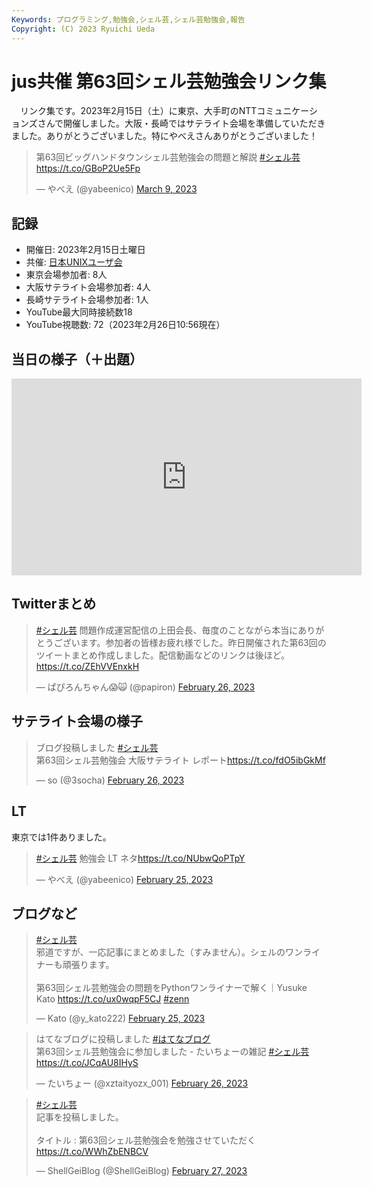 ```yaml
---
Keywords: プログラミング,勉強会,シェル芸,シェル芸勉強会,報告
Copyright: (C) 2023 Ryuichi Ueda
---
```


# jus共催 第63回シェル芸勉強会リンク集

　リンク集です。2023年2月15日（土）に東京、大手町のNTTコミュニケーションズさんで開催しました。大阪・長崎ではサテライト会場を準備していただきました。ありがとうございました。特にやべえさんありがとうございました！

<blockquote class="twitter-tweet" data-partner="tweetdeck"><p lang="ja" dir="ltr">第63回ビッグハンドタウンシェル芸勉強会の問題と解説 <a href="https://twitter.com/hashtag/%E3%82%B7%E3%82%A7%E3%83%AB%E8%8A%B8?src=hash&amp;ref_src=twsrc%5Etfw">#シェル芸</a><a href="https://t.co/GBoP2Ue5Fp">https://t.co/GBoP2Ue5Fp</a></p>&mdash; やべえ (@yabeenico) <a href="https://twitter.com/yabeenico/status/1633636120067182592?ref_src=twsrc%5Etfw">March 9, 2023</a></blockquote>

## 記録

* 開催日: 2023年2月15日土曜日
* 共催: [日本UNIXユーザ会](https://www.jus.or.jp/)
* 東京会場参加者: 8人
* 大阪サテライト会場参加者: 4人
* 長崎サテライト会場参加者: 1人
* YouTube最大同時接続数18
* YouTube視聴数: 72（2023年2月26日10:56現在）

## 当日の様子（＋出題）

<iframe width="560" height="315" src="https://www.youtube.com/embed/zEmqu1UP3SY?start=498" title="YouTube video player" frameborder="0" allow="accelerometer; autoplay; clipboard-write; encrypted-media; gyroscope; picture-in-picture; web-share" allowfullscreen></iframe>



## Twitterまとめ

<blockquote class="twitter-tweet" data-partner="tweetdeck"><p lang="ja" dir="ltr"><a href="https://twitter.com/hashtag/%E3%82%B7%E3%82%A7%E3%83%AB%E8%8A%B8?src=hash&amp;ref_src=twsrc%5Etfw">#シェル芸</a> 問題作成運営配信の上田会長、毎度のことながら本当にありがとうございます。参加者の皆様お疲れ様でした。昨日開催された第63回のツイートまとめ作成しました。配信動画などのリンクは後ほど。<a href="https://t.co/ZEhVVEnxkH">https://t.co/ZEhVVEnxkH</a></p>&mdash; ぱぴろんちゃん😱🙀 (@papiron) <a href="https://twitter.com/papiron/status/1629723180700151808?ref_src=twsrc%5Etfw">February 26, 2023</a></blockquote>
<script async src="https://platform.twitter.com/widgets.js" charset="utf-8"></script>


## サテライト会場の様子

<blockquote class="twitter-tweet" data-partner="tweetdeck"><p lang="ja" dir="ltr">ブログ投稿しました <a href="https://twitter.com/hashtag/%E3%82%B7%E3%82%A7%E3%83%AB%E8%8A%B8?src=hash&amp;ref_src=twsrc%5Etfw">#シェル芸</a><br>第63回シェル芸勉強会 大阪サテライト レポート<a href="https://t.co/fdO5ibGkMf">https://t.co/fdO5ibGkMf</a></p>&mdash; so (@3socha) <a href="https://twitter.com/3socha/status/1629838078163718144?ref_src=twsrc%5Etfw">February 26, 2023</a></blockquote>
<script async src="https://platform.twitter.com/widgets.js" charset="utf-8"></script>

## LT

東京では1件ありました。

<blockquote class="twitter-tweet" data-partner="tweetdeck"><p lang="ja" dir="ltr"><a href="https://twitter.com/hashtag/%E3%82%B7%E3%82%A7%E3%83%AB%E8%8A%B8?src=hash&amp;ref_src=twsrc%5Etfw">#シェル芸</a> 勉強会 LT ネタ<a href="https://t.co/NUbwQoPTpY">https://t.co/NUbwQoPTpY</a></p>&mdash; やべえ (@yabeenico) <a href="https://twitter.com/yabeenico/status/1629380340585496576?ref_src=twsrc%5Etfw">February 25, 2023</a></blockquote>
<script async src="https://platform.twitter.com/widgets.js" charset="utf-8"></script>


## ブログなど

<blockquote class="twitter-tweet" data-partner="tweetdeck"><p lang="ja" dir="ltr"><a href="https://twitter.com/hashtag/%E3%82%B7%E3%82%A7%E3%83%AB%E8%8A%B8?src=hash&amp;ref_src=twsrc%5Etfw">#シェル芸</a><br>邪道ですが、一応記事にまとめました（すみません）。シェルのワンライナーも頑張ります。<br><br>第63回シェル芸勉強会の問題をPythonワンライナーで解く｜Yusuke Kato <a href="https://t.co/ux0wqpF5CJ">https://t.co/ux0wqpF5CJ</a> <a href="https://twitter.com/hashtag/zenn?src=hash&amp;ref_src=twsrc%5Etfw">#zenn</a></p>&mdash; Kato (@y_kato222) <a href="https://twitter.com/y_kato222/status/1629627949749252096?ref_src=twsrc%5Etfw">February 25, 2023</a></blockquote>
<script async src="https://platform.twitter.com/widgets.js" charset="utf-8"></script>

<blockquote class="twitter-tweet" data-partner="tweetdeck"><p lang="ja" dir="ltr">はてなブログに投稿しました <a href="https://twitter.com/hashtag/%E3%81%AF%E3%81%A6%E3%81%AA%E3%83%96%E3%83%AD%E3%82%B0?src=hash&amp;ref_src=twsrc%5Etfw">#はてなブログ</a><br>第63回シェル芸勉強会に参加しました - たいちょーの雑記 <a href="https://twitter.com/hashtag/%E3%82%B7%E3%82%A7%E3%83%AB%E8%8A%B8?src=hash&amp;ref_src=twsrc%5Etfw">#シェル芸</a> <a href="https://t.co/JCqAU8IHyS">https://t.co/JCqAU8IHyS</a></p>&mdash; たいちょー (@xztaityozx_001) <a href="https://twitter.com/xztaityozx_001/status/1629770203491090432?ref_src=twsrc%5Etfw">February 26, 2023</a></blockquote>
<script async src="https://platform.twitter.com/widgets.js" charset="utf-8"></script>


<blockquote class="twitter-tweet"><p lang="ja" dir="ltr"><a href="https://twitter.com/hashtag/%E3%82%B7%E3%82%A7%E3%83%AB%E8%8A%B8?src=hash&amp;ref_src=twsrc%5Etfw">#シェル芸</a><br>記事を投稿しました。<br><br>タイトル : 第63回シェル芸勉強会を勉強させていただく<a href="https://t.co/WWhZbENBCV">https://t.co/WWhZbENBCV</a></p>&mdash; ShellGeiBlog (@ShellGeiBlog) <a href="https://twitter.com/ShellGeiBlog/status/1630026934083264512?ref_src=twsrc%5Etfw">February 27, 2023</a></blockquote> <script async src="https://platform.twitter.com/widgets.js" charset="utf-8"></script>

